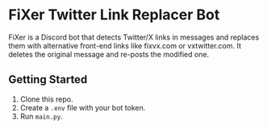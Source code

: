 # FiXer Twitter Link Replacer Bot

FiXer is a Discord bot that detects Twitter/X links in messages and replaces them with alternative front-end links like fixvx.com or vxtwitter.com. It deletes the original message and re-posts the modified one.

## Getting Started

1. Clone this repo.
2. Create a `.env` file with your bot token.
3. Run `main.py`.

